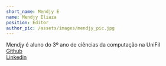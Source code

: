 ```yaml
---
short_name: Mendjy E
name: Mendjy Eliaza
position: Editor
author_pic: /assets/images/mendjy_pic.jpg 
---
```

Mendjy é aluno do 3⁠º ano de ciências da computação na UniFil
<br>
<a href=""><i class="bi bi-github"> </i> Github</a>
<br>
<a href="https://www.linkedin.com/in/mendjy-eliaza-530a73232/" ><i class="bi bi-linkedin"></i> Linkedin</a>
